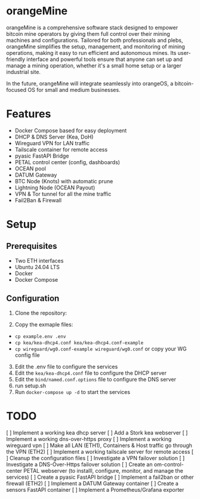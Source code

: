# orangeMine
orangeMine is a comprehensive software stack designed to empower bitcoin mine operators by giving them full control over their mining machines and configurations. Tailored for both professionals and plebs, orangeMine simplifies the setup, management, and monitoring of mining operations, making it easy to run efficient and autonomous mines. Its user-friendly interface and powerful tools ensure that anyone can set up and manage a mining operation, whether it's a small home setup or a larger industrial site. 

In the future, orangeMine will integrate seamlessly into orangeOS, a bitcoin-focused OS for small and medium businesses.

# Features
- Docker Compose based for easy deployment
- DHCP & DNS Server (Kea, DoH)
- Wireguard VPN for LAN traffic
- Tailscale container for remote access
- pyasic FastAPI Bridge
- PETAL control center (config, dashboards)
- OCEAN pool
- DATUM Gateway
- BTC Node (Knots) with automatic prune
- Lightning Node (OCEAN Payout)
- VPN & Tor tunnel for all the mine traffic
- Fail2Ban & Firewall

# Setup

## Prerequisites

- Two ETH interfaces
- Ubuntu 24.04 LTS
- Docker
- Docker Compose

## Configuration

1. Clone the repository:

2. Copy the exmaple files:
  - `cp example.env .env`
  - `cp kea/kea-dhcp4.conf kea/kea-dhcp4.conf-example`
  - `cp wireguard/wg0.conf-example wireguard/wg0.conf` or copy your WG config file

3. Edit the .env file to configure the services
4. Edit the `kea/kea-dhcp4.conf` file to configure the DHCP server
5. Edit the `bind/named.conf.options` file to configure the DNS server
6. run setup.sh
7. Run `docker-compose up -d` to start the services


# TODO

[ ] Implement a working kea dhcp server
[ ] Add a Stork kea webserver
[ ] Implement a working dns-over-https proxy
[ ] Implement a working wireguard vpn
[ ] Make all LAN (ETH1), Containers & Host traffic go through the VPN (ETH2)
[ ] Implement a working tailscale server for remote access
[ ] Cleanup the configuration files
[ ] Investigate a VPN failover solution
[ ] Investigate a DNS-Over-Https failover solution
[ ] Create an om-control-center PETAL webserver (to installl, configure, monitor, and manage the services)
[ ] Create a pyasic FastAPI bridge
[ ] Implement a fail2ban or other firewall (ETH2)
[ ] Implement a DATUM Gateway container
[ ] Create a sensors FastAPI container
[ ] Implement a Prometheus/Grafana exporter